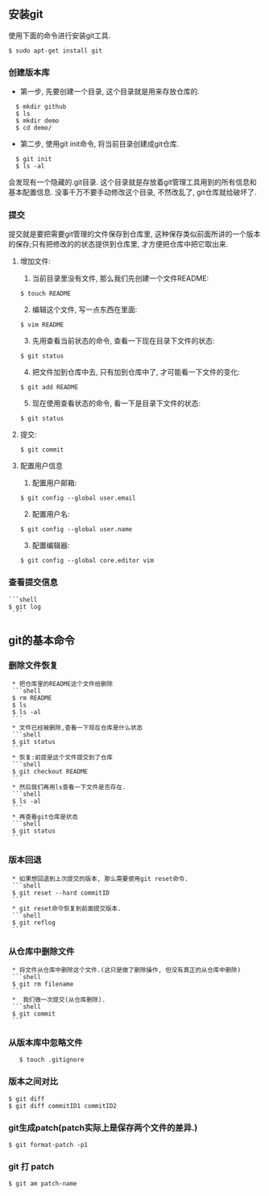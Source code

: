 ## 安装git
使用下面的命令进行安装git工具.

    $ sudo apt-get install git
    
### 创建版本库

* 第一步, 先要创建一个目录, 这个目录就是用来存放仓库的.
```shell
  $ mkdir github  
  $ ls  
  $ mkdir demo  
  $ cd demo/
```
* 第二步, 使用git init命令, 将当前目录创建成git仓库.
```shell
  $ git init
  $ ls -al
```
会发现有一个隐藏的.git目录. 这个目录就是存放着git管理工具用到的所有信息和基本配置信息. 没事千万不要手动修改这个目录, 不然改乱了, git仓库就给破坏了.
### 提交
提交就是要把需要git管理的文件保存到仓库里, 这种保存类似前面所讲的一个版本的保存;只有把修改的的状态提供到仓库里, 才方便把仓库中把它取出来.

  1. 增加文件:
     1. 当前目录里没有文件, 那么我们先创建一个文件README: 
     
     ```shell
     $ touch README
     ```
     2. 编辑这个文件, 写一点东西在里面:
     
     ```shell
     $ vim README
     ```
     3. 先用查看当前状态的命令, 查看一下现在目录下文件的状态:
     
     ```shell
     $ git status
     ```
     4. 把文件加到仓库中去, 只有加到仓库中了, 才可能看一下文件的变化:
     
     ```shell
     $ git add README
     ```
     5. 现在使用查看状态的命令, 看一下是目录下文件的状态:
     
     ```shell
     $ git status 
     ```
  2. 提交:
     ```shell
     $ git commit
     ```
  3. 配置用户信息
     1. 配置用户邮箱:
     ```shell
     $ git config --global user.email
     ```
     2. 配置用户名:
     ```shell
     $ git config --global user.name
     ```
     3. 配置编辑器:
     ```shell
     $ git config --global core.editor vim
     ```
### 查看提交信息
    ```shell
    $ git log
     ```
## git的基本命令
  ### 删除文件恢复
     * 把仓库里的README这个文件给删除
     ```shell
     $ rm README
     $ ls
     $ ls -al
     ```
     * 文件已经被删除,查看一下现在仓库是什么状态
     ```shell
     $ git status
     ```
     * 恢复:前提是这个文件提交到了仓库
     ```shell
     $ git checkout README
     ```
     * 然后我们再用ls查看一下文件是否存在.
     ```shell
     $ ls -al
     ```
     * 再查看git仓库是状态
     ```shell
     $ git status
     ```
  ### 版本回退
     * 如果想回退到上次提交的版本, 那么需要使用git reset命令.
     ```shell
     $ git reset --hard commitID
     ```
     * git reset命令恢复到前面提交版本.
     ```shell
     $ git reflog
     ```
  ### 从仓库中删除文件
     * 将文件从仓库中删除这个文件.(这只是做了删除操作, 但没有真正的从仓库中删除)
     ```shell
     $ git rm filename
     ```
     *  我们做一次提交(从仓库删除).
     ```shell
     $ git commit
     ```
  ### 从版本库中忽略文件
  ```shell
     $ touch .gitignore
  ```
  ### 版本之间对比
  ```shell
  $ git diff
  $ git diff commitID1 commitID2
  ```
  ### git生成patch(patch实际上是保存两个文件的差异.)
  ```shell
  $ git format-patch -p1
  ```
  ### git 打 patch
  ```shell
  $ git am patch-name
  ```
  


    














     

    














  
  
  
  
  
